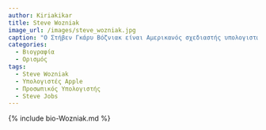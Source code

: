 ```yaml
---
author: Kiriakikar
title: Steve Wozniak
image_url: /images/steve_wozniak.jpg
caption: "Ο Στήβεν Γκάρυ Βόζνιακ είναι Αμερικανός σχεδιαστής υπολογιστών, ο οποίος ίδρυσε την Apple με τον Στηβ Τζομπς και τον Ρόναλντ Γουέιν."
categories:
  - Βιογραφία
  - Ορισμός
tags:
  - Steve Wozniak
  - Υπολογιστές Apple
  - Προσωπικός Υπολογιστής
  - Steve Jobs
---
```


{% include bio-Wozniak.md %}
